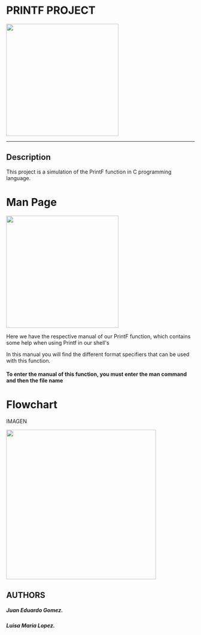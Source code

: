 <html>
<body>
<h1>PRINTF PROJECT</h1>
<img src= "https://i.ytimg.com/vi/mZFdyoZhUb4/maxresdefault.jpg" width="300" height="300"/>
<hr>

<h2>Description</h2>

<p>This project is a simulation of the PrintF function in C programming language.</p>

<h1>Man Page</h1>
<img src= "https://theburningmonk.com/wp-content/uploads/2010/01/image17.png" width="300" height="300"/>

<p>Here we have the respective manual of our PrintF function, which contains some help when using Printf in our shell's</p>
<p> In this manual you will find the different format specifiers that can be used with this function.</p>

<h4>To enter the manual of this function, you must enter the man command and then the file name</h4> 

<h1>Flowchart</h1>

<p>IMAGEN</p>

<img src= "https://i.pinimg.com/originals/b8/09/27/b80927e5d832e5535c1b3fbf5be51689.jpg" width="400" height="400"/>

<h2>AUTHORS</h2>
<h5>Juan Eduardo Gomez.</h5>
<h5>Luisa Maria Lopez.</h5>
</body>
</html>